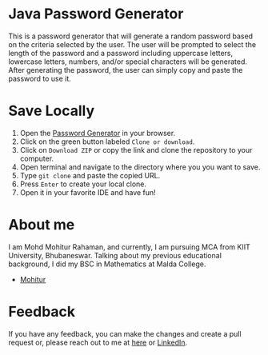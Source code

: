 # Java Password Generator
This is a password generator that will generate a random password based on the criteria selected by the user. The user will be prompted to select the length of the password and a password including uppercase letters, lowercase letters, numbers, and/or special characters will be generated. After generating the password, the user can simply copy and paste the password to use it.

# Save Locally
1. Open the [Password Generator](#https://github.com/Mohitur669/Random-Password-Generator) in your browser.
2. Click on the green button labeled `Clone or download`.
3. Click on `Download ZIP` or copy the link and clone the repository to your computer.
4. Open terminal and navigate to the directory where you you want to save.
5. Type `git clone` and paste the copied URL.
6. Press `Enter` to create your local clone.
7. Open it in your favorite IDE and have fun!

# About me
I am Mohd Mohitur Rahaman, and currently, I am pursuing MCA from KIIT University, Bhubaneswar. Talking about my previous educational background, I did my BSC in Mathematics at Malda College.

- [Mohitur](https://linktr.ee/mohitur)

# Feedback
If you have any feedback, you can make the changes and create a pull request or, please reach out to me at [here](mohitur669@gmail.com) or [LinkedIn](https://www.linkedin.com/in/mohitur02).